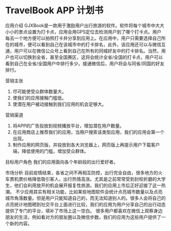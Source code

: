 # TravelBook APP 计划书

应用介绍
GJXBook是一款用于激励用户出行旅游的软件。软件将每个城市中大大小小的景点设置为打卡点，应用会用GPS定位去检测用户到了哪个打卡点。用户每去一个地方便可以拍照打卡并分享到应用上。在应用中，用户只需要选择自己所在的城市，便可以看到自己在该城市中的打卡排名，此外，该应用还可以与微信互通，用户可以在微信公众号上看到自己在所有的同城好友中的打卡排名。当然，用户也可以切换到全省，甚至全国赛区，这将会统计全省/全国的打卡点，用户可以看到自己在全省/全国用户中排行多少。接通微信后，用户将会与同省/同国的好友排行。

营销主张
1.	尽可能使受众群体数量大。
2.	使我们的应用接触门槛低。
3.	使潜在用户被动接触到我们应用的机会足够大。

营销渠道
1. 将APP的广告投放到视频播放平台，增加潜在用户数量。
2. 在应用商店上推荐我们的应用，当用户搜索该类型应用，我们的应用会第一个出现。
3. 制作应用的网页版，并投放到各大浏览器上，网页版上再提示用户下载客户端，降低使用的门槛，增加受众群体。

目标用户角色
我们的应用面向各个年龄段的出行爱好者。

市场分析
目前疫情结束，各省之间不再相互防控，出行完全自由，很多地方的火车票机票价格降低吸引客人，出行热情高涨。尤其是之前常常受到封校折磨的大学生，他们会利用放开的机会展开报复性旅游。我们的应用上市后正好迎接了这一热潮。
不少应用其实有相关功能，比如某些地图软件会统计点亮城市数量以及点亮城市角落数量。但是用户只能知道自己的，而无法知道别人的。很多人会将自己的点亮统计地图晒到社交平台上面进行比较，我们的应用为用户分享自己的出行动态提供了专门的平台，填补了市场上这一空白。
很多用户都喜欢在微信上观察身边朋友的生活，例如看对方的朋友圈以及微信步数。我们的应用为这些用户提供了一个新的内容。
